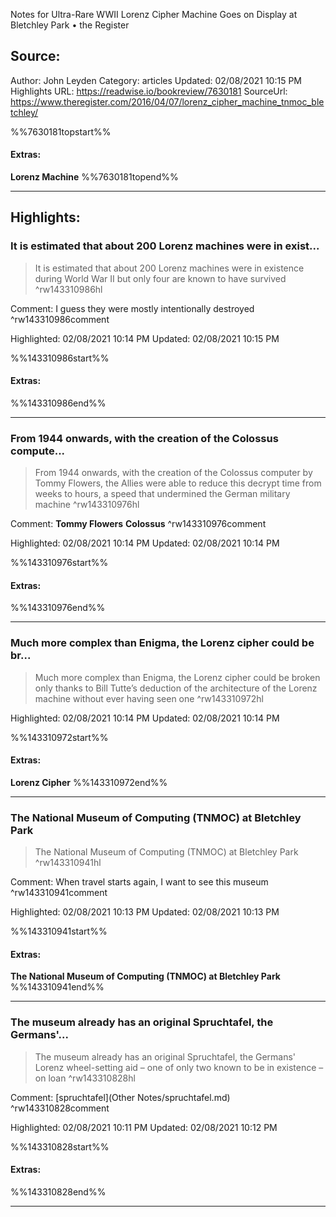 Notes for Ultra-Rare WWII Lorenz Cipher Machine Goes on Display at Bletchley Park • the Register

## Source:
Author: John Leyden
Category: articles
Updated: 02/08/2021 10:15 PM
Highlights URL: https://readwise.io/bookreview/7630181
SourceUrl: https://www.theregister.com/2016/04/07/lorenz_cipher_machine_tnmoc_bletchley/

%%7630181topstart%%
#### Extras:
**Lorenz Machine**
%%7630181topend%%
 
-----
 ## Highlights:

### It is estimated that about 200 Lorenz machines were in exist...
>It is estimated that about 200 Lorenz machines were in existence during World War II but only four are known to have survived ^rw143310986hl

Comment: I guess they were mostly intentionally destroyed ^rw143310986comment

Highlighted: 02/08/2021 10:14 PM
Updated: 02/08/2021 10:15 PM

%%143310986start%%
#### Extras:

%%143310986end%%

------

### From 1944 onwards, with the creation of the Colossus compute...
>From 1944 onwards, with the creation of the Colossus computer by Tommy Flowers, the Allies were able to reduce this decrypt time from weeks to hours, a speed that undermined the German military machine ^rw143310976hl

Comment: **Tommy Flowers** **Colossus** ^rw143310976comment

Highlighted: 02/08/2021 10:14 PM
Updated: 02/08/2021 10:14 PM

%%143310976start%%
#### Extras:

%%143310976end%%

------

### Much more complex than Enigma, the Lorenz cipher could be br...
>Much more complex than Enigma, the Lorenz cipher could be broken only thanks to Bill Tutte’s deduction of the architecture of the Lorenz machine without ever having seen one ^rw143310972hl


Highlighted: 02/08/2021 10:14 PM
Updated: 02/08/2021 10:14 PM

%%143310972start%%
#### Extras:
**Lorenz Cipher**
%%143310972end%%

------

### The National Museum of Computing (TNMOC) at Bletchley Park
>The National Museum of Computing (TNMOC) at Bletchley Park ^rw143310941hl

Comment: When travel starts again, I want to see this museum ^rw143310941comment

Highlighted: 02/08/2021 10:13 PM
Updated: 02/08/2021 10:13 PM

%%143310941start%%
#### Extras:
**The National Museum of Computing (TNMOC) at Bletchley Park**
%%143310941end%%

------

### The museum already has an original Spruchtafel, the Germans'...
>The museum already has an original Spruchtafel, the Germans' Lorenz wheel-setting aid – one of only two known to be in existence – on loan ^rw143310828hl

Comment: [spruchtafel](Other Notes/spruchtafel.md) ^rw143310828comment

Highlighted: 02/08/2021 10:11 PM
Updated: 02/08/2021 10:12 PM

%%143310828start%%
#### Extras:

%%143310828end%%

------

